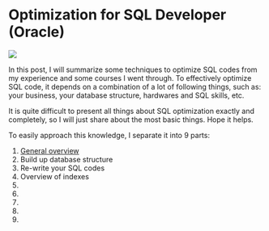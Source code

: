 # Optimization for SQL Developer (Oracle)
![](https://i.imgur.com/2Xe70rC.png)

In this post, I will summarize some techniques to optimize SQL codes from my experience and some courses I went through. To effectively optimize SQL code, it depends on a combination of a lot of following things, such as: your business, your database structure, hardwares and SQL skills, etc.

It is quite difficult to present all things about SQL optimization exactly and completely, so I will just share about the most basic things. Hope it helps.

To easily approach this knowledge, I separate it into 9 parts:
  1. [General overview](https://github.com/NickyNDTNguyen/Optimization-for-SQL-Developer-Oracle-/blob/master/1.%20General%20overview.md)
  2. Build up database structure
  3. Re-write your SQL codes
  4. Overview of indexes
  5. 
  6. 
  7. 
  8. 
  9. 
